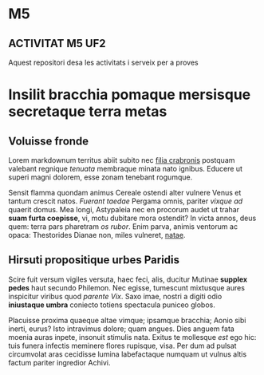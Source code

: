 # M5

## ACTIVITAT M5 UF2
Aquest repositori desa les activitats i serveix per a proves

# Insilit bracchia pomaque mersisque secretaque terra metas

## Voluisse fronde

Lorem markdownum territus abiit subito nec [filia
crabronis](http://nomina.io/lumen-inexorabile) postquam valebant regnique
*tenuata* membraque minata nato ignibus. Educere ut superi magni dolorem, esse
zonam tenebant rogumque.

Sensit flamma quondam animus Cereale ostendi alter vulnere Venus et tantum
crescit natos. *Fuerant taedae* Pergama omnis, pariter *vixque ad* quaerit
domus. Mea longi, Astypaleia nec en procorum audet ut trahar **suam furta
coepisse**, vi, motu dubitare mora ostendit? In victa annos, deus quem: terra
pars pharetram *os rubor*. Enim parva, animis ventorum ac opaca: Thestorides
Dianae non, miles vulneret, [natae](http://soceriquanto.org/).

## Hirsuti propositique urbes Paridis

Scire fuit versum vigiles versuta, haec feci, alis, ducitur Mutinae **supplex
pedes** haut secundo Philemon. Nec egisse, tumescunt mixtusque aures inspicitur
viribus quod *parente Vix*. Saxo imae, nostri a digiti odio **iniustaque umbra**
coniecto totiens spectacula puniceo globos.

Placuisse proxima quaeque altae vimque; ipsamque bracchia; Aonio sibi inerti,
eurus? Isto intravimus dolore; quam angues. Dies anguem fata moenia auras
inpete, insonuit stimulis nata. Exitus te mollesque *est* ego hic: tuis funera
infectis meminere flores rupisque, visa. Per dum ad pulsat circumvolat aras
cecidisse lumina labefactaque numquam ut vulnus altis factum pariter ingredior
Achivi.
